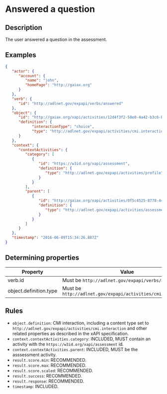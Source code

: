 # Answered a question 

## Description

The user answered a question in the assessment.

## Examples

```json
{
   "actor": {
      "account": {
         "name": "john",
         "homePage": "http://gaiax.org"
      }
   },
   "verb": {
      "id": "http://adlnet.gov/expapi/verbs/answered"
   },
   "object": {
      "id": "http://gaiax.org/xapi/activities/12d4f3f2-58e0-4a42-b3c6-b9b9cd7b0a7c",
      "definition": {
            "interactionType": "choice",
            "type": "http://adlnet.gov/expapi/activities/cmi.interaction"
      }
   },
   "context": {
      "contextActivities": {
         "category": [
            {
               "id": "https://w3id.org/xapi/assessment",
               "definition": {
                  "type": "http://adlnet.gov/expapi/activities/profile"
               }
            }
         ],
         "parent": [
            {
               "id": "http://gaiax.org/xapi/activities/0f5c4525-8778-4403-8e3e-b75c4feed309",
               "definition": {
                  "type": "http://adlnet.gov/expapi/activities/assessment"
               }
            }
         ]
      }
   },
   "timestamp": "2016-06-09T15:34:26.887Z"
}
```

## Determining properties

| Property  | Value         |
|----------------|-----------------|
| verb.id | Must be `http://adlnet.gov/expapi/verbs/answered` |
| object.definition.type | Must be `http://adlnet.gov/expapi/activities/cmi.interaction` |

## Rules

- `object.definition`: CMI interaction, including a content type set to `http://adlnet.gov/expapi/activities/cmi.interaction` and other related properties as described in the xAPI specification.
- `context.contextActivities.category`: INCLUDED, MUST contain an activity with the `https://w3id.org/xapi/assessment` id.
- `context.contextActivities.parent`: INCLUDED, MUST be the asssessment activity.
- `result.score.min`: RECOMMENDED.
- `result.score.max`: RECOMMENDED.
- `result.score.scaled`: RECOMMENDED.
- `result.success`: RECOMMENDED.
- `result.response`: RECOMMENDED.
- `timestamp`: INCLUDED.